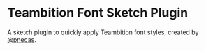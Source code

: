 # Teambition Font Sketch Plugin
A sketch plugin to quickly apply Teambition font styles, created by [@pnecas](https://github.com/pnecas).
